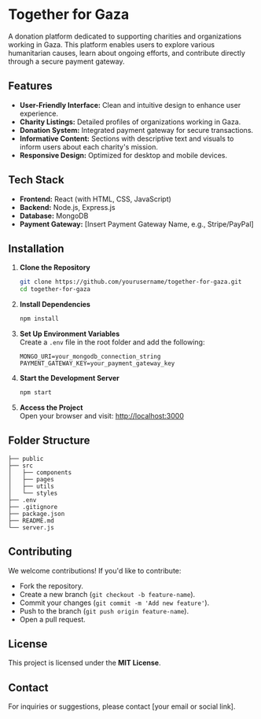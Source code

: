 # Together for Gaza

A donation platform dedicated to supporting charities and organizations working in Gaza. This platform enables users to explore various humanitarian causes, learn about ongoing efforts, and contribute directly through a secure payment gateway.

## Features

- **User-Friendly Interface:** Clean and intuitive design to enhance user experience.  
- **Charity Listings:** Detailed profiles of organizations working in Gaza.  
- **Donation System:** Integrated payment gateway for secure transactions.  
- **Informative Content:** Sections with descriptive text and visuals to inform users about each charity's mission.  
- **Responsive Design:** Optimized for desktop and mobile devices.  

## Tech Stack

- **Frontend:** React (with HTML, CSS, JavaScript)  
- **Backend:** Node.js, Express.js  
- **Database:** MongoDB  
- **Payment Gateway:** [Insert Payment Gateway Name, e.g., Stripe/PayPal]  

## Installation

1. **Clone the Repository**  
   ```bash
   git clone https://github.com/yourusername/together-for-gaza.git
   cd together-for-gaza
   ```

2. **Install Dependencies**  
   ```bash
   npm install
   ```

3. **Set Up Environment Variables**  
   Create a `.env` file in the root folder and add the following:  
   ```env
   MONGO_URI=your_mongodb_connection_string
   PAYMENT_GATEWAY_KEY=your_payment_gateway_key
   ```

4. **Start the Development Server**  
   ```bash
   npm start
   ```

5. **Access the Project**  
   Open your browser and visit: [http://localhost:3000](http://localhost:3000)

## Folder Structure
```
├── public
├── src
│   ├── components
│   ├── pages
│   ├── utils
│   └── styles
├── .env
├── .gitignore
├── package.json
├── README.md
└── server.js
```

## Contributing

We welcome contributions! If you'd like to contribute:  
- Fork the repository.  
- Create a new branch (`git checkout -b feature-name`).  
- Commit your changes (`git commit -m 'Add new feature'`).  
- Push to the branch (`git push origin feature-name`).  
- Open a pull request.  

## License

This project is licensed under the **MIT License**.

## Contact

For inquiries or suggestions, please contact [your email or social link].
